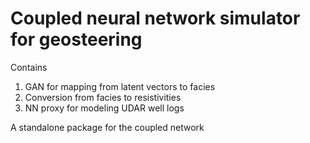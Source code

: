 # Coupled neural network simulator for geosteering 

Contains
 1. GAN for mapping from latent vectors to facies
 2. Conversion from facies to resistivities
 3. NN proxy for modeling UDAR well logs

A standalone package for the coupled network

